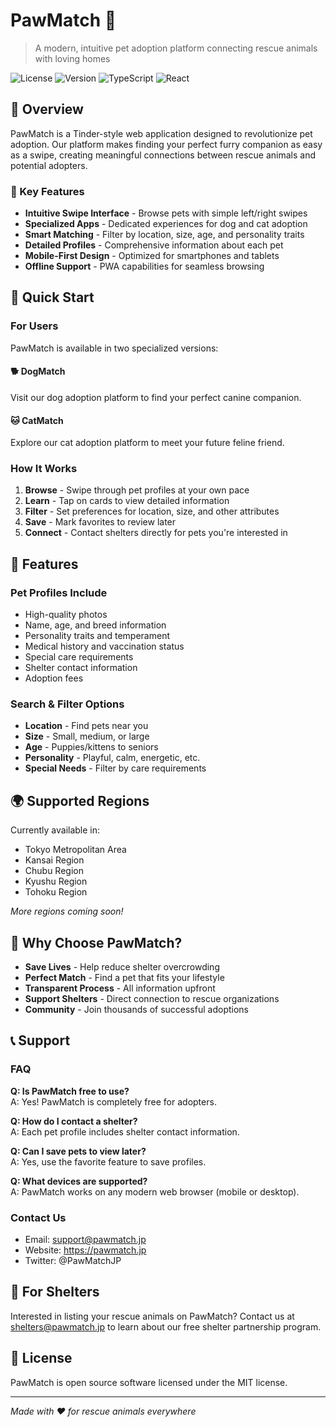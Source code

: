 # PawMatch 🐾

> A modern, intuitive pet adoption platform connecting rescue animals with loving homes

![License](https://img.shields.io/badge/license-MIT-blue.svg)
![Version](https://img.shields.io/badge/version-1.0.0-green.svg)
![TypeScript](https://img.shields.io/badge/TypeScript-5.0-blue.svg)
![React](https://img.shields.io/badge/React-18-blue.svg)

## 🌟 Overview

PawMatch is a Tinder-style web application designed to revolutionize pet adoption. Our platform makes finding your perfect furry companion as easy as a swipe, creating meaningful connections between rescue animals and potential adopters.

### 🎯 Key Features

- **Intuitive Swipe Interface** - Browse pets with simple left/right swipes
- **Specialized Apps** - Dedicated experiences for dog and cat adoption
- **Smart Matching** - Filter by location, size, age, and personality traits
- **Detailed Profiles** - Comprehensive information about each pet
- **Mobile-First Design** - Optimized for smartphones and tablets
- **Offline Support** - PWA capabilities for seamless browsing

## 🚀 Quick Start

### For Users

PawMatch is available in two specialized versions:

#### 🐕 DogMatch
Visit our dog adoption platform to find your perfect canine companion.

#### 🐱 CatMatch  
Explore our cat adoption platform to meet your future feline friend.

### How It Works

1. **Browse** - Swipe through pet profiles at your own pace
2. **Learn** - Tap on cards to view detailed information
3. **Filter** - Set preferences for location, size, and other attributes
4. **Save** - Mark favorites to review later
5. **Connect** - Contact shelters directly for pets you're interested in

## 📱 Features

### Pet Profiles Include
- High-quality photos
- Name, age, and breed information
- Personality traits and temperament
- Medical history and vaccination status
- Special care requirements
- Shelter contact information
- Adoption fees

### Search & Filter Options
- **Location** - Find pets near you
- **Size** - Small, medium, or large
- **Age** - Puppies/kittens to seniors
- **Personality** - Playful, calm, energetic, etc.
- **Special Needs** - Filter by care requirements

## 🌍 Supported Regions

Currently available in:
- Tokyo Metropolitan Area
- Kansai Region  
- Chubu Region
- Kyushu Region
- Tohoku Region

*More regions coming soon!*

## 💝 Why Choose PawMatch?

- **Save Lives** - Help reduce shelter overcrowding
- **Perfect Match** - Find a pet that fits your lifestyle
- **Transparent Process** - All information upfront
- **Support Shelters** - Direct connection to rescue organizations
- **Community** - Join thousands of successful adoptions

## 📞 Support

### FAQ

**Q: Is PawMatch free to use?**  
A: Yes! PawMatch is completely free for adopters.

**Q: How do I contact a shelter?**  
A: Each pet profile includes shelter contact information.

**Q: Can I save pets to view later?**  
A: Yes, use the favorite feature to save profiles.

**Q: What devices are supported?**  
A: PawMatch works on any modern web browser (mobile or desktop).

### Contact Us

- Email: support@pawmatch.jp
- Website: https://pawmatch.jp
- Twitter: @PawMatchJP

## 🤝 For Shelters

Interested in listing your rescue animals on PawMatch? Contact us at shelters@pawmatch.jp to learn about our free shelter partnership program.

## 📄 License

PawMatch is open source software licensed under the MIT license.

---

*Made with ❤️ for rescue animals everywhere*